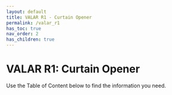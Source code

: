 ```yaml
---
layout: default
title: VALAR R1 - Curtain Opener
permalink: /valar_r1
has_toc: true
nav_order: 2
has_children: true
---
```


# VALAR R1: Curtain Opener

Use the Table of Content below to find the information you need.

